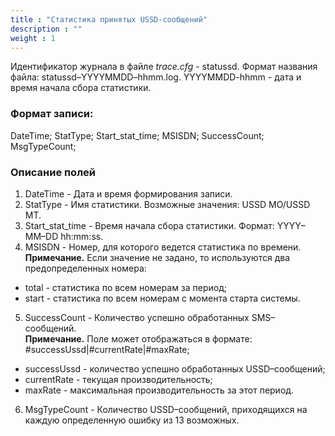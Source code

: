 ```yaml
---
title : "Статистика принятых USSD-сообщений"
description : ""
weight : 1
---
```


Идентификатор журнала в файле *trace.cfg* - statussd.
Формат названия файла: statussd–YYYYMMDD–hhmm.log.
YYYYMMDD-hhmm - дата и время начала сбора статистики.

### Формат записи:

DateTime; StatType; Start_stat_time; MSISDN; SuccessCount; MsgTypeCount;

### Описание полей

1. DateTime - Дата и время формирования записи.
2. StatType - Имя статистики. Возможные значения: USSD МО/USSD МТ.
3. Start_stat_time - Время начала сбора статистики. Формат: YYYY–MM–DD hh:mm:ss.
4. MSISDN - Номер, для которого ведется статистика по времени.<br>
**Примечание.** Если значение не задано, то используются два предопределенных номера:
* total - статистика по вcем номерам за период;
* start - статистика по всем номерам с момента старта системы.
5. SuccessCount - Количество успешно обработанных SMS–сообщений.<br>
**Примечание.** Поле может отображаться в формате:<br>
#successUssd|#currentRate|#maxRate;<br>
* successUssd - количество успешно обработанных USSD–сообщений;
* currentRate - текущая производительность;
* maxRate - максимальная производительность за этот период.<br>
6. MsgTypeCount - Количество USSD–сообщений, приходящихся на каждую определенную ошибку из 13 возможных.
